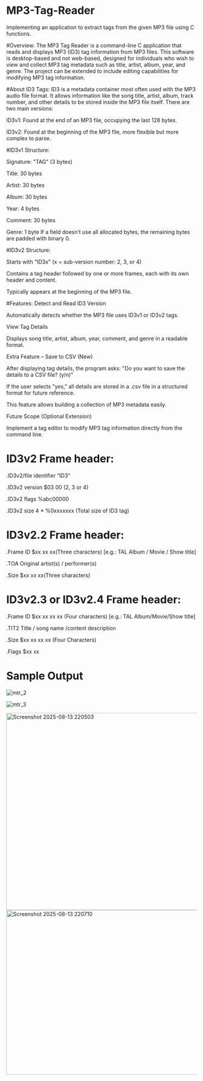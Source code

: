 # MP3-Tag-Reader
Implementing an application to extract tags from the given MP3 file using C functions.

#Overview:
The MP3 Tag Reader is a command-line C application that reads and displays MP3 (ID3) tag information from MP3 files. This software is desktop-based and not web-based, designed for individuals who wish to view and collect MP3 tag metadata such as title, artist, album, year, and genre. The project can be extended to include editing capabilities for modifying MP3 tag information.

#About ID3 Tags:
ID3 is a metadata container most often used with the MP3 audio file format. It allows information like the song title, artist, album, track number, and other details to be stored inside the MP3 file itself.
There are two main versions:

ID3v1: Found at the end of an MP3 file, occupying the last 128 bytes.

ID3v2: Found at the beginning of the MP3 file, more flexible but more complex to parse.

#ID3v1 Structure:

Signature: "TAG" (3 bytes)

Title: 30 bytes

Artist: 30 bytes

Album: 30 bytes

Year: 4 bytes

Comment: 30 bytes

Genre: 1 byte
If a field doesn’t use all allocated bytes, the remaining bytes are padded with binary 0.

#ID3v2 Structure:

Starts with "ID3x" (x = sub-version number: 2, 3, or 4)

Contains a tag header followed by one or more frames, each with its own header and content.

Typically appears at the beginning of the MP3 file.

#Features:
Detect and Read ID3 Version

Automatically detects whether the MP3 file uses ID3v1 or ID3v2 tags.

View Tag Details

Displays song title, artist, album, year, comment, and genre in a readable format.

Extra Feature – Save to CSV (New)

After displaying tag details, the program asks:
"Do you want to save the details to a CSV file? (y/n)"

If the user selects "yes," all details are stored in a .csv file in a structured format for future reference.

This feature allows building a collection of MP3 metadata easily.

Future Scope (Optional Extension)

Implement a tag editor to modify MP3 tag information directly from the command line.
# ID3v2 Frame header: 
 .ID3v2/file identifier “ID3” 
 
 .ID3v2 version $03 00 (2, 3 or 4) 
 
 .ID3v2 flags %abc00000 
 
 .ID3v2 size 4 * %0xxxxxxx (Total size of ID3 tag) 
# ID3v2.2 Frame header:
 .Frame ID $xx xx xx(Three characters) [e.g.: TAL Album / Movie / Show title]
 
 .TOA Original artist(s) / performer(s) 
 
 .Size $xx xx xx(Three characters)
# ID3v2.3 or ID3v2.4 Frame header:
 .Frame ID $xx xx xx xx (Four characters) [e.g.: TAL Album/Movie/Show title]
 
 .TIT2 Title / song name /content description 
 
 .Size $xx xx xx xx (Four Characters)
 
 .Flags $xx xx
# Sample Output



![mtr_2](https://github.com/user-attachments/assets/3874efaa-0645-4ecc-9139-abe85f3426ab)


![mtr_3](https://github.com/user-attachments/assets/10ef0fc0-b300-44a8-9212-0d3c7b80612d)


<img width="1197" height="522" alt="Screenshot 2025-08-13 220503" src="https://github.com/user-attachments/assets/c78867d0-8cde-4301-a327-8bc2472371f1" />

<img width="1390" height="436" alt="Screenshot 2025-08-13 220710" src="https://github.com/user-attachments/assets/6c55408f-819d-47da-bbf1-64e225de7ab2" />

